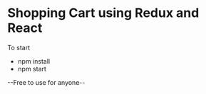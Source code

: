 # Shopping Cart using Redux and React

To start

* npm install
* npm start

--Free to use for anyone--
